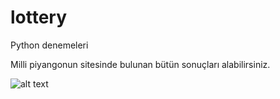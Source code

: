 # lottery
Python denemeleri

Milli piyangonun sitesinde bulunan bütün sonuçları alabilirsiniz.

![alt text](http://i64.tinypic.com/ddkd8y.png)


